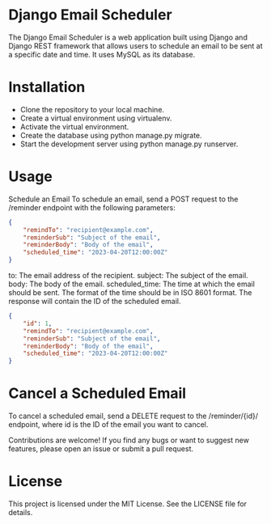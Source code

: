 # Django Email Scheduler
The Django Email Scheduler is a web application built using Django and Django REST framework that allows users to schedule an email to be sent at a specific date and time. It uses MySQL as its database.

# Installation
- Clone the repository to your local machine.
- Create a virtual environment using virtualenv.
- Activate the virtual environment.
- Create the database using python manage.py migrate.
- Start the development server using python manage.py runserver.


# Usage

Schedule an Email
To schedule an email, send a POST request to the /reminder endpoint with the following parameters:

```json
{
    "remindTo": "recipient@example.com",
    "reminderSub": "Subject of the email",
    "reminderBody": "Body of the email",
    "scheduled_time": "2023-04-20T12:00:00Z"
}
```
to: The email address of the recipient.
subject: The subject of the email.
body: The body of the email.
scheduled_time: The time at which the email should be sent. The format of the time should be in ISO 8601 format.
The response will contain the ID of the scheduled email.

```json
{
    "id": 1,
    "remindTo": "recipient@example.com",
    "reminderSub": "Subject of the email",
    "reminderBody": "Body of the email",
    "scheduled_time": "2023-04-20T12:00:00Z"
}
```
# Cancel a Scheduled Email
To cancel a scheduled email, send a DELETE request to the /reminder/{id}/ endpoint, where id is the ID of the email you want to cancel.

Contributions are welcome! If you find any bugs or want to suggest new features, please open an issue or submit a pull request.

# License
This project is licensed under the MIT License. See the LICENSE file for details.
